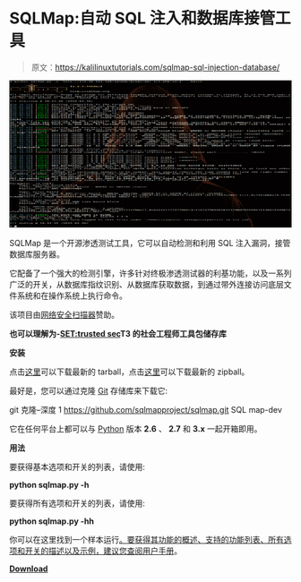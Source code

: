 # SQLMap:自动 SQL 注入和数据库接管工具

> 原文：<https://kalilinuxtutorials.com/sqlmap-sql-injection-database/>

[![SQLMap : Automatic SQL Injection & Database Takeover Tool](img/a5213a7655a7e75e37dfe2bf46a9304e.png "SQLMap : Automatic SQL Injection & Database Takeover Tool")](https://1.bp.blogspot.com/-F0GkUq8Wxoo/XU3w85wg7pI/AAAAAAAAB2M/7zuUdf4dT-wdfxBYSAY5G5aMrCyIEbdXwCLcBGAs/s1600/SQLMap%25281%2529.png)

SQLMap 是一个开源渗透测试工具，它可以自动检测和利用 SQL 注入漏洞，接管数据库服务器。

它配备了一个强大的检测引擎，许多针对终极渗透测试器的利基功能，以及一系列广泛的开关，从数据库指纹识别、从数据库获取数据，到通过带外连接访问底层文件系统和在操作系统上执行命令。

该项目由[网络安全扫描器](https://www.netsparker.com/scan-website-security-issues/?utm_source=sqlmap.org&utm_medium=banner&utm_campaign=github)赞助。

**也可以理解为-[SET:trusted sec](https://kalilinuxtutorials.com/set-social-engineer-toolkit-trustedsec/)T3 的社会工程师工具包储存库**

**安装**

点击[这里](https://github.com/sqlmapproject/sqlmap/tarball/master)可以下载最新的 tarball，点击[这里](https://github.com/sqlmapproject/sqlmap/zipball/master)可以下载最新的 zipball。

最好是，您可以通过克隆 [Git](https://github.com/sqlmapproject/sqlmap) 存储库来下载它:

git 克隆–深度 1 https://github.com/sqlmapproject/sqlmap.git SQL map-dev

它在任何平台上都可以与 [Python](http://www.python.org/download/) 版本 **2.6** 、 **2.7** 和 **3.x** 一起开箱即用。

**用法**

要获得基本选项和开关的列表，请使用:

**python sqlmap.py -h**

要获得所有选项和开关的列表，请使用:

**python sqlmap.py -hh**

你可以在这里找到一个样本运行[。要获得其功能的概述、支持的功能列表、所有选项和开关的描述以及示例，建议您查阅](https://asciinema.org/a/46601)[用户手册](https://github.com/sqlmapproject/sqlmap/wiki/Usage)。

[**Download**](https://github.com/sqlmapproject/sqlmap)